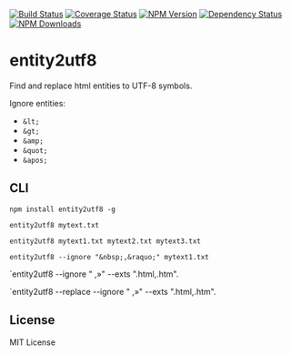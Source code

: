 [![Build Status](https://travis-ci.org/hcodes/entity2utf8.png?branch=master)](https://travis-ci.org/hcodes/entity2utf8)
[![Coverage Status](https://img.shields.io/coveralls/hcodes/entity2utf8.svg?branch=master)](https://coveralls.io/r/hcodes/entity2utf8)
[![NPM Version](http://img.shields.io/npm/v/entity2utf8.svg?style=flat)](https://www.npmjs.org/package/entity2utf8)
[![Dependency Status](https://gemnasium.com/hcodes/entity2utf8.svg)](https://gemnasium.com/hcodes/entity2utf8)
[![NPM Downloads](https://img.shields.io/npm/dm/entity2utf8.svg?style=flat)](https://www.npmjs.org/package/entity2utf8)

entity2utf8
======
Find and replace html entities to UTF-8 symbols.

Ignore entities:
+ `&lt;`
+ `&gt;`
+ `&amp;`
+ `&quot;`
+ `&apos;`

## CLI
`npm install entity2utf8 -g`

`entity2utf8 mytext.txt`

`entity2utf8 mytext1.txt mytext2.txt mytext3.txt`

`entity2utf8 --ignore "&nbsp;,&raquo;" mytext1.txt`

`entity2utf8 --ignore "&nbsp;,&raquo;" --exts ".html,.htm".

`entity2utf8 --replace --ignore "&nbsp;,&raquo;" --exts ".html,.htm".

## License
MIT License
